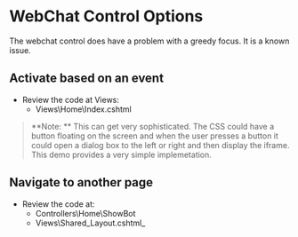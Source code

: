 # WebChat Control Options

The webchat control does have a problem with a greedy focus. It is a known issue.


## Activate based on an event

- Review the code at Views:
  - Views\Home\Index.cshtml

> **Note: ** This can get very sophisticated. The CSS could have a button floating on the screen and when the user presses a button it could open a dialog box to the left or right and then display the iframe. This demo provides a very simple implemetation.

## Navigate to another page

- Review the code at:
  - Controllers\Home\ShowBot
  - Views\Shared\_Layout.cshtml_




